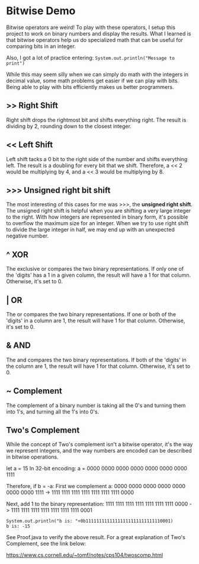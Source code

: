 # Bitwise Demo
Bitwise operators are weird! To play with these operators,
I setup this project to work on binary numbers and display the
results. What I learned is that bitwise operators help us do specialized
math that can be useful for comparing bits in an integer.

Also, I got a lot of practice entering:
`System.out.println("Message to print")`

While this may seem silly when we can simply do math with the integers in
decimal value, some math problems get easier if we can play with bits.
Being able to play with bits efficiently makes us better programmers.

## >> Right Shift
Right shift drops the rightmost bit and shifts everything right. The result
is dividing by 2, rounding down to the closest integer.

## << Left Shift
Left shift tacks a 0 bit to the right side of the number and shifts everything
left. The result is a doubling for every bit that we shift. Therefore,
a << 2 would be multiplying by 4, and a << 3 would be multiplying by 8.

## >>> Unsigned right bit shift
The most interesting of this cases for me was >>>, the **unsigned right shift**.
The unsigned right shift is helpful when you are shifting a very large integer
to the right. With how integers are represented in binary form, it's possible
to overflow the maximum size for an integer. When we try to use right shift to
divide the large integer in half, we may end up with an unexpected negative 
number.

## ^ XOR
The exclusive or compares the two binary representations. If only one of the
'digits' has a 1 in a given column, the result will have a 1 for that column.
Otherwise, it's set to 0.

## | OR
The or compares the two binary representations. If one or both
of the 'digits' in a column are 1, the result will have 1 for that column.
Otherwise, it's set to 0.

## & AND
The and compares the two binary representations. If both of the 'digits' in the
column are 1, the result will have 1 for that column. Otherwise, it's set
to 0.

## ~ Complement
The complement of a binary number is taking all the 0's and turning them into
1's, and turning all the 1's into 0's.

## Two's Complement
While the concept of Two's complement isn't a bitwise operator, it's the way
we represent integers, and the way numbers are encoded can be described in
bitwise operations.

let a = 15
In 32-bit encoding: 
a = 0000 0000 0000 0000 0000 0000 0000 1111

Therefore, if b = -a:
First we complement a:
0000 0000 0000 0000 0000 0000 0000 1111 -> 1111 1111 1111 1111 1111 1111 1111 0000

Next, add 1 to the binary representation:
1111 1111 1111 1111 1111 1111 1111 0000 -> 1111 1111 1111 1111 1111 1111 1111 0001

```
System.out.println("b is: "+0b11111111111111111111111111110001)
b is: -15
```
See Proof.java to verify the above result.
For a great explanation of Two's Complement, see the link below:

<https://www.cs.cornell.edu/~tomf/notes/cps104/twoscomp.html>

